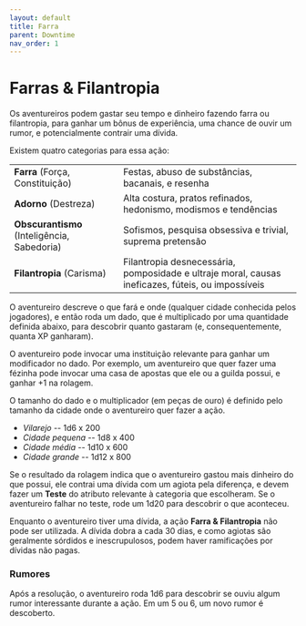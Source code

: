 ```yaml
---
layout: default
title: Farra
parent: Downtime
nav_order: 1
---
```


# Farras & Filantropia

Os aventureiros podem gastar seu tempo e dinheiro fazendo farra ou filantropia, para ganhar um bônus de experiência, uma chance de ouvir um rumor, e potencialmente contrair uma dívida.

Existem quatro categorias para essa ação:

| | |
| :--- | :--- |
| **Farra** (Força, Constituição) | Festas, abuso de substâncias, bacanais, e resenha |
| **Adorno** (Destreza) | Alta costura, pratos refinados, hedonismo, modismos e tendências |
| **Obscurantismo** (Inteligência, Sabedoria) | Sofismos, pesquisa obsessiva e trivial, suprema pretensão |
| **Filantropia** (Carisma) | Filantropia desnecessária, pomposidade e ultraje moral, causas ineficazes, fúteis, ou impossíveis |

O aventureiro descreve o que fará e onde (qualquer cidade conhecida pelos jogadores), e então roda um dado, que é multiplicado por uma quantidade definida abaixo, para descobrir quanto gastaram (e, consequentemente, quanta XP ganharam). 

O aventureiro pode invocar uma instituição relevante para ganhar um modificador no dado. Por exemplo, um aventureiro que quer fazer uma fézinha pode invocar uma casa de apostas que ele ou a guilda possui, e ganhar +1 na rolagem.

O tamanho do dado e o multiplicador (em peças de ouro) é definido pelo tamanho da cidade onde o aventureiro quer fazer a ação.

+ *Vilarejo* -- 1d6 x 200
+ *Cidade pequena* -- 1d8 x 400
+ *Cidade média* -- 1d10 x 600
+ *Cidade grande* -- 1d12 x 800

Se o resultado da rolagem indica que o aventureiro gastou mais dinheiro do que possui, ele contrai uma dívida com um agiota pela diferença, e devem fazer um **Teste** do atributo relevante à categoria que escolheram. Se o aventureiro falhar no teste, rode um 1d20 para descobrir o que aconteceu.

Enquanto o aventureiro tiver uma dívida, a ação **Farra & Filantropia** não pode ser utilizada. A dívida dobra a cada 30 dias, e como agiotas são geralmente sórdidos e inescrupulosos, podem haver ramificações por dívidas não pagas.

### Rumores

Após a resolução, o aventureiro roda 1d6 para descobrir se ouviu algum rumor interessante durante a ação. Em um 5 ou 6, um novo rumor é descoberto.
